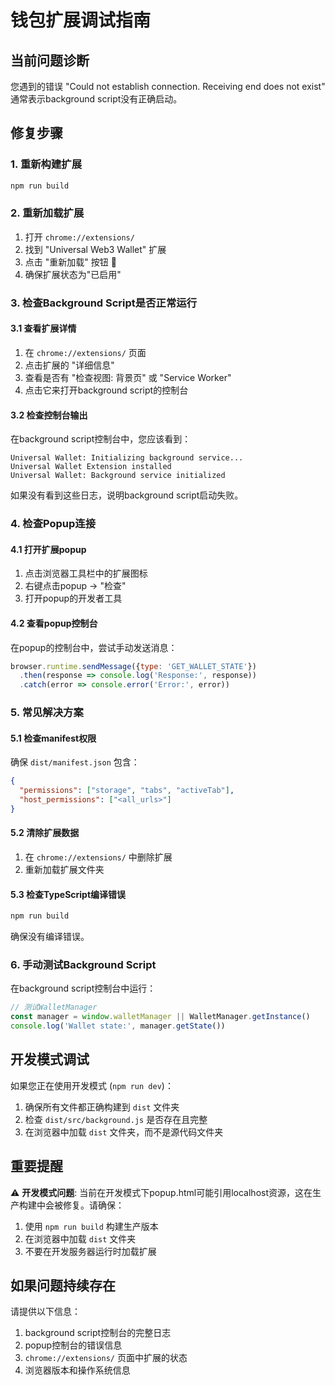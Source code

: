 # 钱包扩展调试指南

## 当前问题诊断

您遇到的错误 "Could not establish connection. Receiving end does not exist" 通常表示background script没有正确启动。

## 修复步骤

### 1. 重新构建扩展
```bash
npm run build
```

### 2. 重新加载扩展
1. 打开 `chrome://extensions/`
2. 找到 "Universal Web3 Wallet" 扩展
3. 点击 "重新加载" 按钮 🔄
4. 确保扩展状态为"已启用"

### 3. 检查Background Script是否正常运行

#### 3.1 查看扩展详情
1. 在 `chrome://extensions/` 页面
2. 点击扩展的 "详细信息"
3. 查看是否有 "检查视图: 背景页" 或 "Service Worker"
4. 点击它来打开background script的控制台

#### 3.2 检查控制台输出
在background script控制台中，您应该看到：
```
Universal Wallet: Initializing background service...
Universal Wallet Extension installed
Universal Wallet: Background service initialized
```

如果没有看到这些日志，说明background script启动失败。

### 4. 检查Popup连接

#### 4.1 打开扩展popup
1. 点击浏览器工具栏中的扩展图标
2. 右键点击popup → "检查"
3. 打开popup的开发者工具

#### 4.2 查看popup控制台
在popup的控制台中，尝试手动发送消息：
```javascript
browser.runtime.sendMessage({type: 'GET_WALLET_STATE'})
  .then(response => console.log('Response:', response))
  .catch(error => console.error('Error:', error))
```

### 5. 常见解决方案

#### 5.1 检查manifest权限
确保 `dist/manifest.json` 包含：
```json
{
  "permissions": ["storage", "tabs", "activeTab"],
  "host_permissions": ["<all_urls>"]
}
```

#### 5.2 清除扩展数据
1. 在 `chrome://extensions/` 中删除扩展
2. 重新加载扩展文件夹

#### 5.3 检查TypeScript编译错误
```bash
npm run build
```
确保没有编译错误。

### 6. 手动测试Background Script

在background script控制台中运行：
```javascript
// 测试WalletManager
const manager = window.walletManager || WalletManager.getInstance()
console.log('Wallet state:', manager.getState())
```

## 开发模式调试

如果您正在使用开发模式 (`npm run dev`)：

1. 确保所有文件都正确构建到 `dist` 文件夹
2. 检查 `dist/src/background.js` 是否存在且完整
3. 在浏览器中加载 `dist` 文件夹，而不是源代码文件夹

## 重要提醒

⚠️ **开发模式问题**: 当前在开发模式下popup.html可能引用localhost资源，这在生产构建中会被修复。请确保：

1. 使用 `npm run build` 构建生产版本
2. 在浏览器中加载 `dist` 文件夹
3. 不要在开发服务器运行时加载扩展

## 如果问题持续存在

请提供以下信息：
1. background script控制台的完整日志
2. popup控制台的错误信息
3. `chrome://extensions/` 页面中扩展的状态
4. 浏览器版本和操作系统信息
